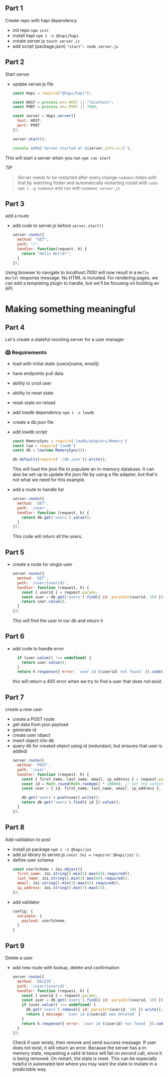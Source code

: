 ## Part 1

Create repo with hapi dependency

- init repo
  `npm init`
- install hapi
  `npm i -s @hapi/hapi`
- create server js
  `touch server.js`
- add script (package.json)
  `"start": node server.js`

## Part 2

Start server

- update server.js file

  ```js
  const Hapi = require("@hapi/hapi");

  const HOST = process.env.HOST || "localhost";
  const PORT = process.env.PORT || 7000;

  const server = Hapi.server({
    host: HOST,
    port: PORT
  });

  server.start();

  console.info(`Server started at ${server.info.uri}`);
  ```

This will start a server when you run `npm run start`

_TIP_

> Server needs to be restarted after every change
> `nodemon` helps with that by watching folder and automatically restarting
> install with `sudo npm i -g nodemon`
> and run with `nodemon server.js`

## Part 3

add a route

- add code to server.js before `server.start()`
  ```js
  server.route({
    method: "GET",
    path: "/",
    handler: function(request, h) {
      return "Hello World!";
    }
  });
  ```

Using browser to navigate to _localhost:7000_ will now result in a `Hello World!` response message. No HTML is included. For rendering pages, we can add a templating plugin to handle, but we'll be focusing on building an API.

# Making something meaningful

## Part 4 

Let's create a stateful mocking server for a user manager

### 😱 Requirements
- load with initial state (users[name, email])
- have endpoints pull data
- ability to crud user
- ability to reset state
- reset state on reload


- add lowdb dependency
  `npm i -s lowdb`
- create a db.json file
- add lowdb script
  ```js
  const MemorySync = require('lowdb/adapters/Memory')
  const low = require('lowdb')
  const db = low(new MemorySync());

  db.defaults(require('./db.json')).write();
  ```
  This will load the json file to populate an in-memory database. 
  It can also be set-up to update the json file by using a file adapter, but that's not what we need for this example.
- add a route to handle list
  ```js
  server.route({
    method: 'GET',
    path: '/user',
    handler: function (request, h) {
      return db.get('users').value();
    }
  });
  ```
  This code will return all the users.

## Part 5

- create a route for single user
  ```js
  server.route({
    method: 'GET',
    path: '/user/{userid}',
    handler: function (request, h) {
      const { userid } = request.params;
      const user = db.get('users').find({ id: parseInt(userid, 10) });
      return user.value();
    }
  });
  ```
  This will find the user in our db and return it

## Part 6

- add code to handle error
  ```js
    if (user.value() !== undefined) {
      return user.value();
    }
    return h.response({ error: `user id ${userid} not found` }).code(400)
  ```
  this will return a 400 error when we try to find a user that does not exist.

## Part 7

create a new user

- create a POST route
- get data from json payload
- generate id
- create user object
- insert object into db
- query db for created object using id (redundant, but ensures that user is added)
  ```js
  server.route({
    method: 'POST',
    path: '/user',
    handler: function (request, h) {
      const { first_name, last_name, email, ip_address } = request.payload;
      const id = Math.round(Math.random() * 10000); // not the safest way to generate a unique id...
      const user = { id, first_name, last_name, email, ip_address };

      db.get('users').push(user).write();
      return db.get('users').find({ id }).value();
    }
  });
  ```

## Part 8 

Add validation to post

- install joi package
  `npm i -s @hapi/joi`
- add joi library to server.js
  `const Joi = require('@hapi/joi');`
- define user schema
  ```js
  const userSchema = Joi.object({
    first_name: Joi.string().min(3).max(64).required(),
    last_name: Joi.string().min(3).max(64).required(),
    email: Joi.string().min(3).max(64).required(),
    ip_address: Joi.string().min(7).max(15),
  });
  ```
- add validator
  ```js
  config: {
    validate: {
      payload: userSchema,
    }
  }
  ```

## Part 9

Delete a user

- add new route with lookup, delete and confirmation
  ```js
  server.route({
    method: 'DELETE',
    path: '/user/{userid}',
    handler: function (request, h) {
      const { userid } = request.params;
      const user = db.get('users').find({ id: parseInt(userid, 10) });
      if (user.value() !== undefined) {
        db.get('users').remove({ id: parseInt(userid, 10) }).write();
        return { message: `user id ${userid} was deleted` }
      }
      return h.response({ error: `user id ${userid} not found` }).code(400)
    }
  });
  ```
  Check if user exists, then remove and send success message. If user does not exist, it will return an error.
  Because the server has a in-memory state, requesting a valid id twice will fail on second call, since it is being removed. On restart, the state is reset. This can be especially helpful in automated test where you may want the state to mutate in a predictable way.

